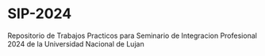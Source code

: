 # SIP-2024
Repositorio de Trabajos Practicos para Seminario de Integracion Profesional 2024 de la Universidad Nacional de Lujan
